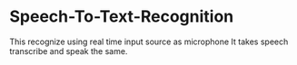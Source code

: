 # Speech-To-Text-Recognition

This recognize using real time input source as microphone
It takes speech transcribe and speak the same.
